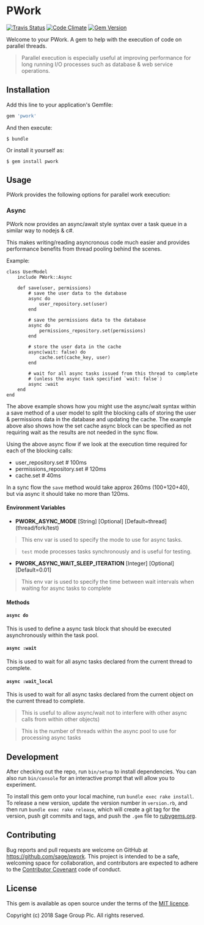 # PWork


[![Travis Status](https://travis-ci.org/Sage/pwork.svg?branch=master)](https://travis-ci.org/Sage/pwork)
[![Code Climate](https://codeclimate.com/github/Sage/pwork.png)](https://codeclimate.com/github/Sage/pwork)
[![Gem Version](https://badge.fury.io/rb/pwork.png)](http://badge.fury.io/rb/pwork)

Welcome to your PWork. A gem to help with the execution of code on parallel threads.

> Parallel execution is especially useful at improving performance for long running I/O processes such as database & web service operations.

## Installation

Add this line to your application's Gemfile:

```ruby
gem 'pwork'
```

And then execute:

    $ bundle

Or install it yourself as:

    $ gem install pwork

## Usage

PWork provides the following options for parallel work execution:

### Async

PWork now provides an async/await style syntax over a task queue in a similar way to nodejs & c#.

This makes writing/reading asyncronous code much easier and provides performance benefits from thread pooling behind the scenes.

Example:

    class UserModel
        include PWork::Async
        
        def save(user, permissions)
            # save the user data to the database
            async do
                user_repository.set(user)
            end
            
            # save the permissions data to the database
            async do
                permissions_repository.set(permissions)
            end
            
            # store the user data in the cache
            async(wait: false) do
                cache.set(cache_key, user)
            end
            
            # wait for all async tasks issued from this thread to complete 
            # (unless the async task specified `wait: false`)
            async :wait
        end
    end
   

The above example shows how you might use the async/wait syntax within a save method of a user model to split the blocking calls
of storing the user & permissions data in the database and updating the cache. The example above also shows how the set cache async block can be
specified as not requiring wait as the results are not needed in the sync flow.

Using the above async flow if we look at the execution time required for each of the blocking calls:

- user_repository.set # 100ms
- permissions_repository.set # 120ms
- cache.set # 40ms

In a sync flow the `save` method would take approx 260ms (100+120+40), but via async it should take no more than 120ms.


#### Environment Variables

- **PWORK_ASYNC_MODE** [String] [Optional] [Default=thread] (thread/fork/test) 
> This env var is used to specify the mode to use for async tasks.

> `test` mode processes tasks synchronously and is useful for testing.

- **PWORK_ASYNC_WAIT_SLEEP_ITERATION** [Integer] [Optional] [Default=0.01] 
> This env var is used to specify the time between wait intervals when waiting for async tasks to complete

#### Methods

#### `async do`

This is used to define a async task block that should be executed asynchronously within the task pool.

#### `async :wait`

This is used to wait for all async tasks declared from the current thread to complete.

#### `async :wait_local`

This is used to wait for all async tasks declared from the current object on the current thread to complete.

> This is useful to allow async/wait not to interfere with other async calls from within other objects)


> This is the number of threads within the async pool to use for processing async tasks           

## Development

After checking out the repo, run `bin/setup` to install dependencies. You can also run `bin/console` for an interactive prompt that will allow you to experiment.

To install this gem onto your local machine, run `bundle exec rake install`. To release a new version, update the version number in `version.rb`, and then run `bundle exec rake release`, which will create a git tag for the version, push git commits and tags, and push the `.gem` file to [rubygems.org](https://rubygems.org).

## Contributing

Bug reports and pull requests are welcome on GitHub at https://github.com/sage/pwork. This project is intended to be a safe, welcoming space for collaboration, and contributors are expected to adhere to the [Contributor Covenant](http://contributor-covenant.org) code of conduct.


## License

This gem is available as open source under the terms of the
[MIT licence](LICENSE).

Copyright (c) 2018 Sage Group Plc. All rights reserved.


